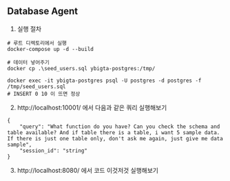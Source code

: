 ## Database Agent


1. 실행 절차
```{bash}
# 루트 디렉토리에서 실행
docker-compose up -d --build
```

```{bash}
# 데이터 넣어주기
docker cp .\seed_users.sql ybigta-postgres:/tmp/

docker exec -it ybigta-postgres psql -U postgres -d postgres -f /tmp/seed_users.sql
# INSERT 0 10 이 뜨면 정상
```

2. http://localhost:10001/ 에서 다음과 같은 쿼리 실행해보기

```
{
    "query": "What function do you have? Can you check the schema and table available? And if table there is a table, i want 5 sample data. If there is just one table only, don't ask me again, just give me data sample",
    "session_id": "string"
}
```

3. http://localhost:8080/ 에서 코드 이것저것 실행해보기